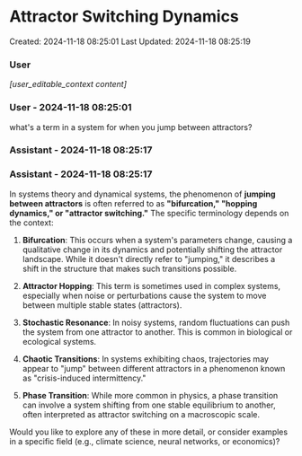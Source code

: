# Attractor Switching Dynamics

Created: 2024-11-18 08:25:01
Last Updated: 2024-11-18 08:25:19

### User

*[user_editable_context content]*

### User - 2024-11-18 08:25:01

what's a term in a system for when you jump between attractors?

### Assistant - 2024-11-18 08:25:17



### Assistant - 2024-11-18 08:25:17

In systems theory and dynamical systems, the phenomenon of **jumping between attractors** is often referred to as **"bifurcation," "hopping dynamics," or "attractor switching."** The specific terminology depends on the context:

1. **Bifurcation**: This occurs when a system's parameters change, causing a qualitative change in its dynamics and potentially shifting the attractor landscape. While it doesn't directly refer to "jumping," it describes a shift in the structure that makes such transitions possible.

2. **Attractor Hopping**: This term is sometimes used in complex systems, especially when noise or perturbations cause the system to move between multiple stable states (attractors).

3. **Stochastic Resonance**: In noisy systems, random fluctuations can push the system from one attractor to another. This is common in biological or ecological systems.

4. **Chaotic Transitions**: In systems exhibiting chaos, trajectories may appear to "jump" between different attractors in a phenomenon known as "crisis-induced intermittency."

5. **Phase Transition**: While more common in physics, a phase transition can involve a system shifting from one stable equilibrium to another, often interpreted as attractor switching on a macroscopic scale.

Would you like to explore any of these in more detail, or consider examples in a specific field (e.g., climate science, neural networks, or economics)?

